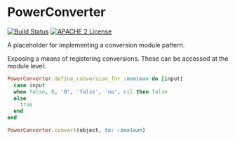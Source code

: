 # PowerConverter

[![Build Status](https://travis-ci.org/jeremyf/power_converter.png?branch=master)](https://travis-ci.org/jeremyf/power_converter)
[![APACHE 2 License](http://img.shields.io/badge/APACHE2-license-blue.svg)](./LICENSE)

A placeholder for implementing a conversion module pattern.

Exposing a means of registering conversions. These can be accessed at the module
level:

```ruby
PowerConverter.define_conversion_for :boolean do |input|
  case input
  when false, 0, '0', 'false', 'no', nil then false
  else
    true
  end
end

PowerConverter.convert(object, to: :boolean)
```
